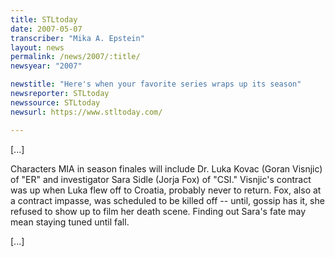```yaml
---
title: STLtoday
date: 2007-05-07
transcriber: "Mika A. Epstein"
layout: news
permalink: /news/2007/:title/
newsyear: "2007"

newstitle: "Here's when your favorite series wraps up its season"
newsreporter: STLtoday
newssource: STLtoday
newsurl: https://www.stltoday.com/

---
```


[...]

Characters MIA in season finales will include Dr. Luka Kovac (Goran Visnjic) of "ER" and investigator Sara Sidle (Jorja Fox) of "CSI." Visnjic's contract was up when Luka flew off to Croatia, probably never to return. Fox, also at a contract impasse, was scheduled to be killed off -- until, gossip has it, she refused to show up to film her death scene. Finding out Sara's fate may mean staying tuned until fall.

[...]
